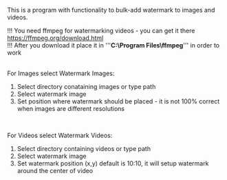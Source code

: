 This is a program with functionality to bulk-add watermark to images and videos.

!!! You need ffmpeg for watermarking videos - you can get it there https://ffmpeg.org/download.html
<br>
!!! After you download it place it in '''**C:\Program Files\ffmpeg**''' in order to work
<br><br>

For Images select Watermark Images:
1. Select directory conataining images or type path
2. Select watermark image
3. Set position where watermark should be placed - it is not 100% correct when images are different resolutions
<br>

For Videos select Watermark Videos:
1. Select directory containing videos or type path
2. Select watermark image
3. Set watermark position (x,y) default is 10:10, it will setup watermark around the center of video
